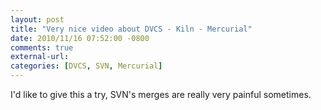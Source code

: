 ```yaml
---
layout: post
title: "Very nice video about DVCS - Kiln - Mercurial"
date: 2010/11/16 07:52:00 -0800
comments: true
external-url:
categories: [DVCS, SVN, Mercurial]
---
```



I'd like to give this a try, SVN's merges are really very painful sometimes. 

[][1]



[1]: http://www.youtube.com/v/1BbK9o5fQD4?fs=1&hl=es_ES